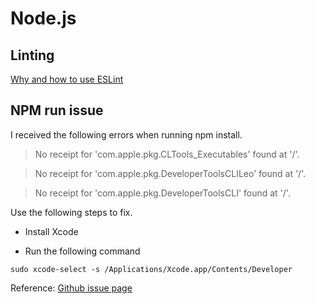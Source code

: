 # Node.js

## Linting

[Why and how to use ESLint](https://medium.com/the-node-js-collection/why-and-how-to-use-eslint-in-your-project-742d0bc61ed7)

## NPM run issue

I received the following errors when running npm install.

> No receipt for 'com.apple.pkg.CLTools_Executables' found at '/'.

> No receipt for 'com.apple.pkg.DeveloperToolsCLILeo' found at '/'.

> No receipt for 'com.apple.pkg.DeveloperToolsCLI' found at '/'.

Use the following steps to fix.

- Install Xcode

- Run the following command

```
sudo xcode-select -s /Applications/Xcode.app/Contents/Developer
```

Reference: [Github issue page](https://github.com/nodejs/node-gyp/issues/569)
